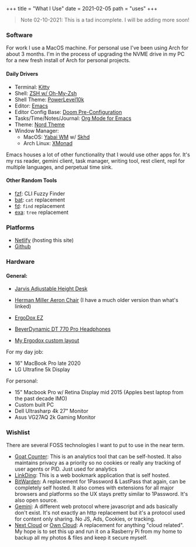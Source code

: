 +++
title = "What I Use"
date = 2021-02-05
path = "uses"
+++

> Note 02-10-2021: This is a tad incomplete. I will be adding more soon!

### Software
For work I use a MacOS machine. For personal use I've been using Arch for about 3 months. I'm in the process of upgrading the NVME drive in my PC for a new fresh install of Arch for personal projects.

#### Daily Drivers
- Terminal: [Kitty](https://sw.kovidgoyal.net/kitty/)
- Shell: [ZSH w/ Oh-My-Zsh](https://ohmyz.sh/)
- Shell Theme: [PowerLevel10k](https://github.com/romkatv/powerlevel10k)
- Editor: [Emacs](https://www.gnu.org/software/emacs/)
- Editor Config Base: [Doom Pre-Configuration](https://github.com/hlissner/doom-emacs)
- Tasks/Time/Notes/Journal: [Org Mode for Emacs](https://orgmode.org/)
- Theme: [Nord Theme](https://www.nordtheme.com/)
- Window Manager:
  - MacOS: [Yabai WM](https://github.com/koekeishiya/yabai) w/ [Skhd](https://github.com/koekeishiya/skhd)
  - Arch Linux: [XMonad](https://xmonad.org/)

Emacs houses a lot of other functionality that I would use other apps for. It's my rss reader, gemini client, task manager, writing tool, rest client, repl for multiple languages, and perpetual time sink.

#### Other Random Tools
- [fzf](https://github.com/junegunn/fzf): CLI Fuzzy Finder
- [bat](https://github.com/sharkdp/bat): `cat` replacement
- [fd](https://github.com/sharkdp/fd): `find` replacement
- [exa](https://the.exa.website/): `tree` replacement

### Platforms
- [Netlify](https://netlify.com) (hosting this site)
- [Github](https://github.com/juliusdelta/my-blog-v2)

### Hardware
#### General:
- [Jarvis Adjustable Height Desk](https://www.fully.com/standing-desks/jarvis/jarvis-adjustable-height-desk-bamboo.html)
- [Herman Miller Aeron Chair](https://store.hermanmiller.com/office/office-chairs/aeron-chair/100077461.html?lang=en_US&mrkgadid=3279207965&mrkgcl=583&mrkgen=gpla&mrkgbflag=0&mrkgcat=nonbrand&&acctid=21700000001680207&dskeywordid=92700050293951713&lid=92700050293951713&ds_s_kwgid=58700005508129399&ds_s_inventory_feed_id=97700000007501188&dsproductgroupid=418718812702&product_id=100077461&merchid=6218899&prodctry=US&prodlang=en&channel=online&storeid=%7bproduct_store_id%7d&device=c&network=g&matchtype=&locationid=%7bloc_phyiscal_ms%7d&creative=177722771405&targetid=pla-418718812702&campaignid=753814946&adgroupid=41150741673&gclid=Cj0KCQiAvP6ABhCjARIsAH37rbS1g39KMI9CaZn1ksNgScJUw9zn8G3cUtBG2cLzR7ALf4CkIluXUxUaAk6MEALw_wcB&gclsrc=aw.ds) (I have a much older version than what's linked)
- [ErgoDox EZ](https://ergodox-ez.com/)
- [BeyerDynamic DT 770 Pro Headphones](https://north-america.beyerdynamic.com/dt-770-pro.html)

- [My Ergodox custom layout](https://configure.ergodox-ez.com/ergodox-ez/layouts/XE5Vg/latest/0)

For my day job:
- 16" MacBook Pro late 2020
- LG Ultrafine 5k Display

For personal:
- 15" Macbook Pro w/ Retina Display mid 2015 (Apples best laptop from the past decade IMO)
- Custom built PC
- Dell Ultrasharp 4k 27" Monitor
- Asus VG27AQ 2k Gaming Monitor

### Wishlist
There are several FOSS technologies I want to put to use in the near term.

- [Goat Counter](https://www.goatcounter.com/): This is an analytics tool that can be self-hosted. It also maintains privacy as a priority so no cookies or really any tracking of user agents or PID. Just used for analytics
- [LinkDing](https://github.com/sissbruecker/linkding): This is a web bookmark application that is self hosted.
- [BitWarden](https://bitwarden.com/): A replacement for 1Password & LastPass that again, can be completely self hosted. It also comes with extensions for all major browsers and platforms so the UX stays pretty similar to 1Password. It's also open source.
- [Gemini](https://gemini.circumlunar.space/): A different web protocol where javascript and ads basically don't exist. It's not exactly an http replacement but it's a protocol used for content only sharing. No JS, Ads, Cookies, or tracking.
- [Next Cloud](https://nextcloud.com/) or [Own Cloud](https://owncloud.com/): A replacement for anything "cloud related". My hope is to set this up and run it on a Rasberry Pi from my home to backup all my photos & files and keep it secure myself.
